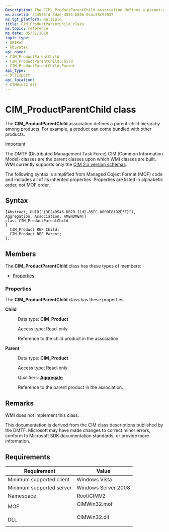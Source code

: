 ```yaml
---
Description: The CIM\_ProductParentChild association defines a parent-child hierarchy among products. For example, a product can come bundled with other products.
ms.assetid: 244576fd-8dae-4554-b80b-0cac58c93037
ms.tgt_platform: multiple
title: CIM_ProductParentChild class
ms.topic: reference
ms.date: 05/31/2018
topic_type: 
- APIRef
- kbSyntax
api_name: 
- CIM_ProductParentChild
- CIM_ProductParentChild.Child
- CIM_ProductParentChild.Parent
api_type: 
- DllExport
api_location: 
- CIMWin32.dll
---
```


# CIM\_ProductParentChild class

The **CIM\_ProductParentChild** association defines a parent-child hierarchy among products. For example, a product can come bundled with other products.

> [!IMPORTANT]
> The DMTF (Distributed Management Task Force) CIM (Common Information Model) classes are the parent classes upon which WMI classes are built. WMI currently supports only the [CIM 2.x version schemas](https://dmtf.org/standards/cim/schemas).

 

The following syntax is simplified from Managed Object Format (MOF) code and includes all of its inherited properties. Properties are listed in alphabetic order, not MOF order.

## Syntax

``` syntax
[Abstract, UUID("{3E24D5A6-DB2B-11d2-85FC-0000F8102E5F}"), Aggregation, Association, AMENDMENT]
class CIM_ProductParentChild
{
  CIM_Product REF Child;
  CIM_Product REF Parent;
};
```

## Members

The **CIM\_ProductParentChild** class has these types of members:

-   [Properties](#properties)

### Properties

The **CIM\_ProductParentChild** class has these properties.

<dl> <dt>

**Child**
</dt> <dd> <dl> <dt>

Data type: **CIM\_Product**
</dt> <dt>

Access type: Read-only
</dt> </dl>

Reference to the child product in the association.

</dd> <dt>

**Parent**
</dt> <dd> <dl> <dt>

Data type: **CIM\_Product**
</dt> <dt>

Access type: Read-only
</dt> <dt>

Qualifiers: [**Aggregate**](/windows/desktop/WmiSdk/standard-qualifiers)
</dt> </dl>

Reference to the parent product in the association.

</dd> </dl>

## Remarks

WMI does not implement this class.

This documentation is derived from the CIM class descriptions published by the DMTF. Microsoft may have made changes to correct minor errors, conform to Microsoft SDK documentation standards, or provide more information.

## Requirements



| Requirement | Value |
|-------------------------------------|-----------------------------------------------------------------------------------------|
| Minimum supported client<br/> | Windows Vista<br/>                                                                |
| Minimum supported server<br/> | Windows Server 2008<br/>                                                          |
| Namespace<br/>                | Root\\CIMV2<br/>                                                                  |
| MOF<br/>                      | <dl> <dt>CIMWin32.mof</dt> </dl> |
| DLL<br/>                      | <dl> <dt>CIMWin32.dll</dt> </dl> |



 

